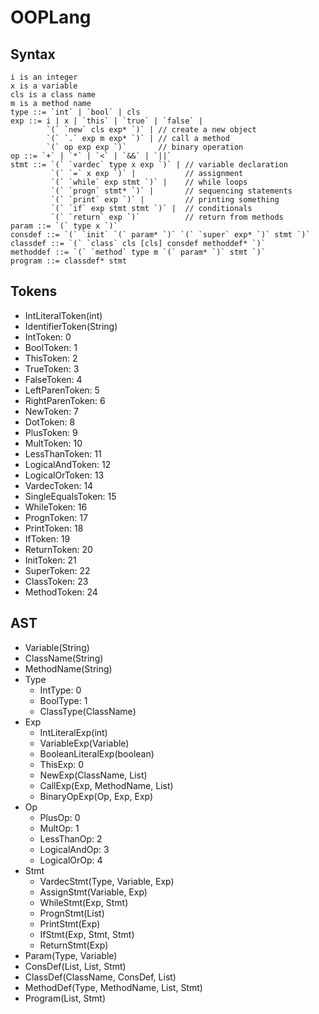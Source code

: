 # OOPLang #

## Syntax ##

```
i is an integer
x is a variable
cls is a class name
m is a method name
type ::= `int` | `bool` | cls
exp ::= i | x | `this` | `true` | `false` |
        `(` `new` cls exp* `)` | // create a new object
        `(` `.` exp m exp* `)` | // call a method
        `(` op exp exp `)`       // binary operation
op ::= `+` | `*` | `<` | `&&` | `||`
stmt ::= `(` `vardec` type x exp `)` | // variable declaration
         `(` `=` x exp `)` |           // assignment
         `(` `while` exp stmt `)` |    // while loops
         `(` `progn` stmt* `)` |       // sequencing statements
         `(` `print` exp `)` |         // printing something
         `(` `if` exp stmt stmt `)` |  // conditionals
         `(` `return` exp `)`          // return from methods
param ::= `(` type x `)`
consdef ::= `(` `init` `(` param* `)` `(` `super` exp* `)` stmt `)`
classdef ::= `(` `class` cls [cls] consdef methoddef* `)`
methoddef ::= `(` `method` type m `(` param* `)` stmt `)`
program ::= classdef* stmt
```

## Tokens ##

- IntLiteralToken(int)
- IdentifierToken(String)
- IntToken: 0
- BoolToken: 1
- ThisToken: 2
- TrueToken: 3
- FalseToken: 4
- LeftParenToken: 5
- RightParenToken: 6
- NewToken: 7
- DotToken: 8
- PlusToken: 9
- MultToken: 10
- LessThanToken: 11
- LogicalAndToken: 12
- LogicalOrToken: 13
- VardecToken: 14
- SingleEqualsToken: 15
- WhileToken: 16
- PrognToken: 17
- PrintToken: 18
- IfToken: 19
- ReturnToken: 20
- InitToken: 21
- SuperToken: 22
- ClassToken: 23
- MethodToken: 24

## AST ##

- Variable(String)
- ClassName(String)
- MethodName(String)
- Type
  - IntType: 0
  - BoolType: 1
  - ClassType(ClassName)
- Exp
  - IntLiteralExp(int)
  - VariableExp(Variable)
  - BooleanLiteralExp(boolean)
  - ThisExp: 0
  - NewExp(ClassName, List<Exp>)
  - CallExp(Exp, MethodName, List<Exp>)
  - BinaryOpExp(Op, Exp, Exp)
- Op
  - PlusOp: 0
  - MultOp: 1
  - LessThanOp: 2
  - LogicalAndOp: 3
  - LogicalOrOp: 4
- Stmt
  - VardecStmt(Type, Variable, Exp)
  - AssignStmt(Variable, Exp)
  - WhileStmt(Exp, Stmt)
  - PrognStmt(List<Stmt>)
  - PrintStmt(Exp)
  - IfStmt(Exp, Stmt, Stmt)
  - ReturnStmt(Exp)
- Param(Type, Variable)
- ConsDef(List<Param>, List<Exp>, Stmt)
- ClassDef(ClassName, ConsDef, List<MethodDef>)
- MethodDef(Type, MethodName, List<Param>, Stmt)
- Program(List<ClassDef>, Stmt)
